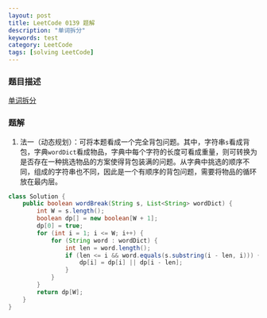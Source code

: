 ```yaml
---
layout: post
title: LeetCode 0139 题解
description: "单词拆分"
keywords: test
category: LeetCode
tags: [solving LeetCode]
---
```


### 题目描述
[单词拆分](https://leetcode-cn.com/problems/word-break/)

### 题解
1. 法一（动态规划）：可将本题看成一个完全背包问题。其中，字符串`s`看成背包，字典`wordDict`看成物品，字典中每个字符的长度可看成重量，则可转换为是否存在一种挑选物品的方案使得背包装满的问题。从字典中挑选的顺序不同，组成的字符串也不同，因此是一个有顺序的背包问题，需要将物品的循环放在最内层。
```java
class Solution {
    public boolean wordBreak(String s, List<String> wordDict) {
        int W = s.length();
        boolean dp[] = new boolean[W + 1];
        dp[0] = true;
        for (int i = 1; i <= W; i++) {
            for (String word : wordDict) {
                int len = word.length();
                if (len <= i && word.equals(s.substring(i - len, i))) {
                    dp[i] = dp[i] || dp[i - len];
                }
            }
        }
        return dp[W];
    }
}
```